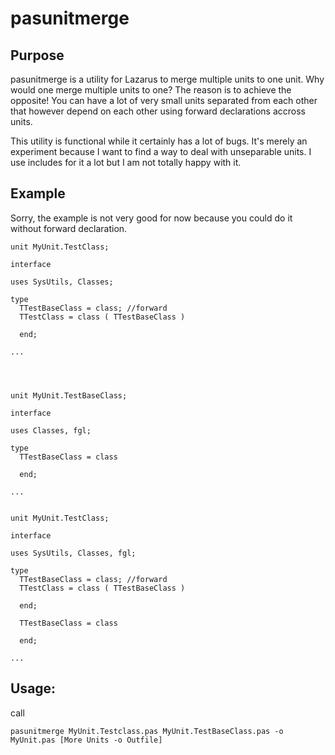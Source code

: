 # pasunitmerge

## Purpose

pasunitmerge is a utility for Lazarus to merge multiple units to one unit. Why would one merge multiple units to one? The reason is to achieve the opposite! You can have a lot of very small units separated from each other that however depend on each other using forward declarations accross units. 

This utility is functional while it certainly has a lot of bugs. It's merely an experiment because I want to find a way to deal with unseparable units. I use includes for it a lot but I am not totally happy with it.

## Example

Sorry, the example is not very good for now because you could do it without forward declaration.


    unit MyUnit.TestClass;
    
    interface 
    
    uses SysUtils, Classes;
    
    type
      TTestBaseClass = class; //forward
      TTestClass = class ( TTestBaseClass )
        
      end;
         
    ...




    unit MyUnit.TestBaseClass;
    
    interface 
    
    uses Classes, fgl;
    
    type
      TTestBaseClass = class
        
      end;
         
    ...
    
    
    unit MyUnit.TestClass;
    
    interface 
    
    uses SysUtils, Classes, fgl;
    
    type
      TTestBaseClass = class; //forward
      TTestClass = class ( TTestBaseClass )
        
      end;

      TTestBaseClass = class
        
      end;
         
    ...

       
    
## Usage:

call 

    pasunitmerge MyUnit.Testclass.pas MyUnit.TestBaseClass.pas -o MyUnit.pas [More Units -o Outfile]
